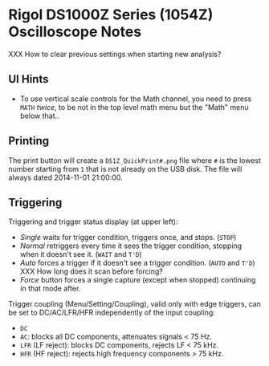 Rigol DS1000Z Series (1054Z) Oscilloscope Notes
===============================================

XXX How to clear previous settings when starting new analysis?

UI Hints
--------

- To use vertical scale controls for the Math channel, you need to press
  `MATH` _twice_, to be not in the top level math menu but the "Math" menu
  below that..

Printing
--------

The print button will create a `DS1Z_QuickPrint#.png` file where `#` is the
lowest number starting from `1` that is not already on the USB disk. The
file will always dated 2014-11-01 21:00:00.

Triggering
----------

Triggering and trigger status display (at upper left):
- _Single_ waits for trigger condition, triggers once, and stops. (`STOP`)
- _Normal_ retriggers every time it sees the trigger condition, stopping
  when it doesn't see it. (`WAIT` and `T'D`)
- _Auto_ forces a trigger if it doesn't see a trigger condition. (`AUTO`
  and `T'D`) XXX How long does it scan before forcing?
- _Force_ button forces a single capture (except when stopped) continuing
  in that mode after.

Trigger coupling (Menu/Setting/Coupling), valid only with edge triggers,
can be set to DC/AC/LFR/HFR independently of the input coupling:
- `DC`
- `AC`: blocks all DC components, attenuates signals < 75 Hz.
- `LFR` (LF reject): blocks DC components, rejects LF < 75 kHz.
- `HFR` (HF reject): rejects high frequency components > 75 kHz.
